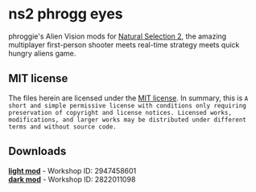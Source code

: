 # ns2 phrogg eyes
phroggie's Alien Vision mods for [Natural Selection 2](https://steamcommunity.com/app/4920 "Steam NS2 Store"), the amazing multiplayer first-person shooter meets real-time strategy meets quick hungry aliens game.

## MIT license
The files herein are licensed under the [MIT license](LICENSE). In summary, this is `A short and simple permissive
license with conditions only requiring preservation of copyright and license notices. Licensed works, modifications,
and larger works may be distributed under different terms and without source code.`

## Downloads
[**light mod**](https://steamcommunity.com/sharedfiles/filedetails/?id=2947458601 "Steam Workshop - phrogg eyes light") - Workshop ID: 2947458601  
[**dark mod**](https://steamcommunity.com/sharedfiles/filedetails/?id=2822011098 "Steam Workshop - phrogg eyes dark") - Workshop ID: 2822011098
